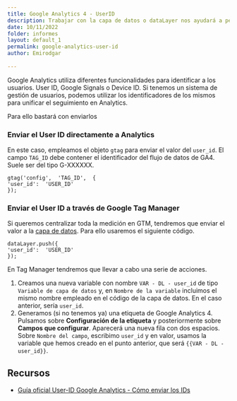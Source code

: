 ```yaml
---
title: Google Analytics 4 - UserID
description: Trabajar con la capa de datos o dataLayer nos ayudará a personalizar y potenciar nuestras implementaciones de analítica web
date: 10/11/2022
folder: informes
layout: default_1
permalink: google-analytics-user-id
author: Emirodgar
  
---
```


Google Analytics utiliza diferentes funcionalidades para identificar a los usuarios. User ID, Google Signals o Device ID. Si tenemos un sistema de gestión de usuarios, podemos utilizar los identificadores de los mismos para unificar el seguimiento en Analytics.

Para ello bastará con enviarlos 

### Enviar el User ID directamente a Analytics

En este caso, empleamos el objeto `gtag` para enviar el valor del `user_id`. El campo `TAG_ID` debe contener el identificador del flujo de datos de GA4. Suele ser del tipo G-XXXXXX.

    gtag('config',  'TAG_ID',  {  
    'user_id':  'USER_ID'  
    }); 

### Enviar el User ID a través de Google Tag Manager

Si queremos centralizar toda la medición en GTM, tendremos que enviar el valor a la [capa de datos](https://chuletaseo.com/google-analytics-datalayer). Para ello usaremos el siguiente código.

    dataLayer.push({  
    'user_id':  'USER_ID'  
    });

En Tag Manager tendremos que llevar a cabo una serie de acciones.

 1. Creamos una nueva variable con nombre `VAR - DL - user_id` de tipo `Variable de capa de datos` y, en `Nombre de la variable` incluimos el mismo nombre empleado en el código de la capa de datos. En el caso anterior, sería `user_id`. 
 2. Generamos (si no tenemos ya) una etiqueta de Google Analytics 4.  Pulsamos sobre **Configuración de la etiqueta** y posteriormente  sobre **Campos que configurar**. Aparecerá una nueva fila con dos espacios. Sobre `Nombre del campo`, escribimo `user_id` y en valor, usamos la variable que hemos creado en el punto anterior, que será `{{VAR - DL - user_id}}`.

## Recursos

- [Guía oficial User-ID Google Analytics - Cómo enviar los IDs](https://developers.google.com/analytics/devguides/collection/ga4/user-id?platform=websites&hl=es)

<!--stackedit_data:
eyJoaXN0b3J5IjpbLTk0NTUxOTUxNF19
-->